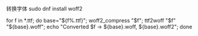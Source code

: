 转换字体
sudo dnf install woff2

for f in *.ttf; do base="${f%.ttf}"; woff2_compress "$f"; ttf2woff "$f" "${base}.woff"; echo "Converted $f -> ${base}.woff, ${base}.woff2"; done